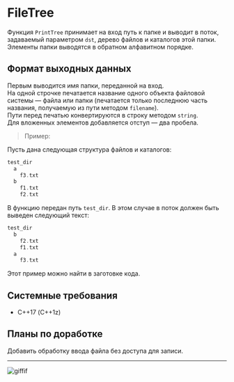 # FileTree
Функция `PrintTree` принимает на вход путь к папке и выводит в поток, задаваемый параметром `dst`, дерево файлов и каталогов этой папки. Элементы папки выводятся в обратном алфавитном порядке.
## Формат выходных данных  
Первым выводится имя папки, переданной на вход.  
На одной строчке печатается название одного объекта файловой системы — файла или папки (печатается только последнюю часть названия, получаемую из пути методом `filename`).  
Пути перед печатью конвертируются в строку методом `string`.  
Для вложенных элементов добавляется отступ — два пробела.  
> Пример:  

Пусть дана следующая структура файлов и каталогов:
```c++
test_dir
  a
    f3.txt
  b
    f1.txt
    f2.txt
```
В функцию передан путь `test_dir`. В этом случае в поток должен быть выведен следующий текст:
```c++
test_dir
  b
    f2.txt
    f1.txt
  a
    f3.txt 
```  
Этот пример можно найти в заготовке кода.  
## Системные требования
- С++17 (C++1z)
## Планы по доработке
Добавить обработку ввода файла без доступа для записи.
***
![giffif](https://user-images.githubusercontent.com/93004994/164434944-d2e29257-6f92-4aae-a542-ecb36bd52df1.gif)

